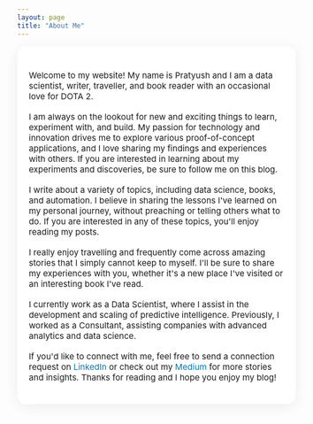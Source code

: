 ```yaml
---
layout: page
title: "About Me"
---
```

<link rel="icon" type="image/svg+xml" href="{{ '/assets/logo.svg' | relative_url }}">

<style>
.site-container {
  max-width: 750px;
  margin: 0 auto;
  padding: 2em 1.5em 1.5em 1.5em;
  background: #fff;
  border-radius: 16px;
  box-shadow: 0 4px 24px rgba(0,0,0,0.07);
}
.site-container h2 {
  color: #0077B5;
  font-weight: 700;
  margin-top: 1.5em;
}
.site-container p {
  font-size: 1.08em;
  margin-bottom: 1.2em;
}
.site-container a {
  color: #0077B5;
  text-decoration: none;
}
.site-container a:hover {
  text-decoration: underline;
}
</style>

<div class="site-container">
<p>Welcome to my website! My name is Pratyush and I am a data scientist, writer, traveller, and book reader with an occasional love for DOTA 2.</p>
<p>I am always on the lookout for new and exciting things to learn, experiment with, and build. My passion for technology and innovation drives me to explore various proof-of-concept applications, and I love sharing my findings and experiences with others. If you are interested in learning about my experiments and discoveries, be sure to follow me on this blog.</p>
<p>I write about a variety of topics, including data science, books, and automation. I believe in sharing the lessons I've learned on my personal journey, without preaching or telling others what to do. If you are interested in any of these topics, you'll enjoy reading my posts.</p>
<p>I really enjoy travelling and frequently come across amazing stories that I simply cannot keep to myself. I'll be sure to share my experiences with you, whether it's a new place I've visited or an interesting book I've read.</p>
<p>I currently work as a Data Scientist, where I assist in the development and scaling of predictive intelligence. Previously, I worked as a Consultant, assisting companies with advanced analytics and data science.</p>
<p>If you'd like to connect with me, feel free to send a connection request on <a href="https://www.linkedin.com/in/kharepratyush/" target="_blank">LinkedIn</a> or check out my <a href="https://kharepratyush.medium.com/" target="_blank">Medium</a> for more stories and insights. Thanks for reading and I hope you enjoy my blog!</p>

</div>

